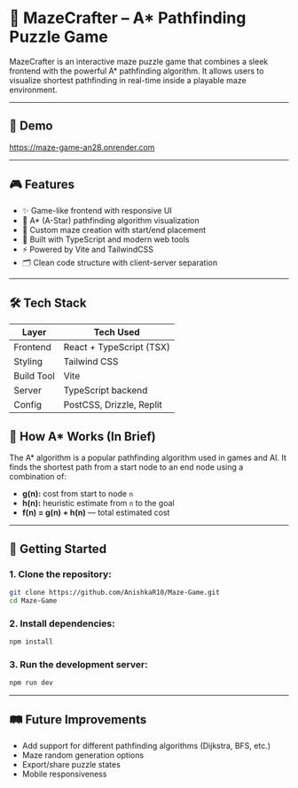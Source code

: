 # 🧩 MazeCrafter – A* Pathfinding Puzzle Game

MazeCrafter is an interactive maze puzzle game that combines a sleek frontend with the powerful A* pathfinding algorithm. It allows users to visualize shortest pathfinding in real-time inside a playable maze environment.

---

## 🚀 Demo

https://maze-game-an28.onrender.com

---

## 🎮 Features

- ✨ Game-like frontend with responsive UI
- 🧠 A* (A-Star) pathfinding algorithm visualization
- 🧱 Custom maze creation with start/end placement
- 🎨 Built with TypeScript and modern web tools
- ⚡ Powered by Vite and TailwindCSS
- 🗂️ Clean code structure with client-server separation

---

## 🛠 Tech Stack

| Layer      | Tech Used                       |
|------------|---------------------------------|
| Frontend   | React + TypeScript (TSX)        |
| Styling    | Tailwind CSS                    |
| Build Tool | Vite                            |
| Server     | TypeScript backend              |
| Config     | PostCSS, Drizzle, Replit        |


## 🧠 How A* Works (In Brief)

The A* algorithm is a popular pathfinding algorithm used in games and AI. It finds the shortest path from a start node to an end node using a combination of:

- **g(n):** cost from start to node `n`
- **h(n):** heuristic estimate from `n` to the goal
- **f(n) = g(n) + h(n)** — total estimated cost

---

## 🧪 Getting Started

### 1. Clone the repository:
```bash
git clone https://github.com/AnishkaR10/Maze-Game.git
cd Maze-Game
```

### 2. Install dependencies:
```bash
npm install
```

### 3. Run the development server:
```bash
npm run dev
```

---

## 🛤 Future Improvements

- Add support for different pathfinding algorithms (Dijkstra, BFS, etc.)
- Maze random generation options
- Export/share puzzle states
- Mobile responsiveness
